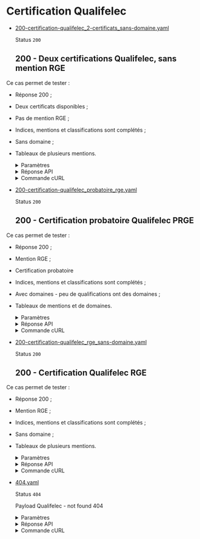 # Certification Qualifelec
* [200-certification-qualifelec_2-certificats_sans-domaine.yaml](200-certification-qualifelec_2-certificats_sans-domaine.yaml)

  Status `200`

  ## 200 - Deux certifications Qualifelec, sans mention RGE

Ce cas permet de tester :
- Réponse 200 ;
- Deux certificats disponibles ;
- Pas de mention RGE ;
- Indices, mentions et classifications sont complétés ;
- Sans domaine ;
- Tableaux de plusieurs mentions.

  <details><summary>Paramètres</summary>
  <p>

  ```json
  {
    "siret": "77567227221138"
  }
  ```

  </p>
  </details>

  <details><summary>Réponse API</summary>
  <p>

  ```json
  {
    "data": [
      {
        "data": {
          "document_url": "https://github.com/etalab/siade_staging_data/blob/develop/payloads/api_entreprise_v3_qualifelec_certificats/exemple-certificat-qualifelec-bac-a-sable.jpg",
          "numero": 2840,
          "rge": false,
          "date_debut": "2023-02-01",
          "date_fin": "2024-01-31",
          "qualification": {
            "label": "COURANTS FAIBLES LOGEMENT COMMERCE PETIT TERTIAIRE (CFLCP)",
            "date_debut": "2023-02-01",
            "date_fin": "2027-01-31",
            "indices": [
              {
                "code": "CFLCPT1",
                "label": "CFLCPT - indice 1"
              }
            ],
            "mentions": [
              {
                "code": "MA",
                "label": "Maintenance"
              },
              {
                "code": "CMO",
                "label": "Colonnes Montantes"
              }
            ],
            "domaines": [],
            "classification": {
              "code": 1,
              "label": "Classe 12 - de 4 à 8 exécutants"
            }
          },
          "assurance_decennale": {
            "nom": "AXA",
            "date_debut": "2023-02-01",
            "date_fin": "2024-01-31"
          },
          "assurance_civile": {
            "nom": "ALLIANZ IARD",
            "date_debut": "2023-02-01",
            "date_fin": "2024-01-31"
          }
        },
        "links": {},
        "meta": {}
      },
      {
        "data": {
          "document_url": "https://github.com/etalab/siade_staging_data/blob/develop/payloads/api_entreprise_v3_qualifelec_certificats/exemple-certificat-qualifelec-bac-a-sable.jpg",
          "numero": 2841,
          "rge": false,
          "date_debut": "2023-08-01",
          "date_fin": "2024-07-31",
          "qualification": {
            "label": "Installations Électriques Logement Commerce Petit Tertiaire - LCPT",
            "date_debut": "2023-02-01",
            "date_fin": "2027-01-31",
            "indices": [
              {
                "code": "LCPT",
                "label": "Logement Commerce Petit Tertiaire"
              }
            ],
            "mentions": [
              {
                "code": "ATC",
                "label": "Autocontrôle"
              },
              {
                "code": "IRVE2",
                "label": "Infrastructures de Recharge des Véhicules Électriques - niveau de formation 2"
              }
            ],
            "domaines": [],
            "classification": {
              "code": 1,
              "label": "Classe 1 - de 1 à 3 exécutants"
            }
          },
          "assurance_decennale": {
            "nom": "AXA",
            "date_debut": "2023-08-01",
            "date_fin": "2024-07-31"
          },
          "assurance_civile": {
            "nom": "ALLIANZ IARD",
            "date_debut": "2023-08-01",
            "date_fin": "2024-07-31"
          }
        },
        "links": {},
        "meta": {}
      }
    ],
    "meta": {
      "total": 8
    },
    "links": {}
  }
  ```

  </p>
  </details>

  <details><summary>Commande cURL</summary>
  <p>

  ```bash
  curl -H "Authorization: Bearer $token" \
    -G -d 'recipient=10000001700010' -d 'context=Contexte+de+la+requ%C3%AAte' -d 'object=Objet+de+la+requ%C3%AAte' \
    --url "https://staging.entreprise.api.gouv.fr/v3/qualifelec/etablissements/77567227221138/certificats"
  ```

  </p>
  </details>
* [200-certification-qualifelec_probatoire_rge.yaml](200-certification-qualifelec_probatoire_rge.yaml)

  Status `200`

  ## 200 - Certification probatoire Qualifelec PRGE

Ce cas permet de tester :
- Réponse 200 ;
- Mention RGE ;
- Certification probatoire
- Indices, mentions et classifications sont complétés ;
- Avec domaines - peu de qualifications ont des domaines ;
- Tableaux de mentions et de domaines.

  <details><summary>Paramètres</summary>
  <p>

  ```json
  {
    "siret": "42417936400023"
  }
  ```

  </p>
  </details>

  <details><summary>Réponse API</summary>
  <p>

  ```json
  {
    "data": [
      {
        "data": {
          "document_url": "https://github.com/etalab/siade_staging_data/blob/develop/payloads/api_entreprise_v3_qualifelec_certificats/exemple-certificat-qualifelec-bac-a-sable.jpg",
          "numero": 2840,
          "rge": true,
          "date_debut": "2023-02-01",
          "date_fin": "2024-01-31",
          "qualification": {
            "label": "COURANTS FAIBLES MOYEN GROS TERTIAIRE INDUSTRIE (CFMGTI)",
            "date_debut": "2023-02-01",
            "date_fin": "2025-01-31",
            "indices": [
              {
                "code": "CFMGTI",
                "label": "Indice 2 (avec identification d’au minimum 1 domaine)"
              }
            ],
            "mentions": [
              {
                "code": "PRGE",
                "label": "Probatoire Reconnu Garant de l’Environnement"
              },
              {
                "code": "FO",
                "label": "Fibre Optique"
              }
            ],
            "domaines": [
              {
                "code": "RC",
                "label": "Réseaux de Communications"
              },
              {
                "code": "ST",
                "label": "Sécurité"
              }
            ],
            "classification": {
              "code": 1,
              "label": "Classe 5 - de 50 à 250 exécutants"
            }
          },
          "assurance_decennale": {
            "nom": "AXA",
            "date_debut": "2023-02-01",
            "date_fin": "2024-01-31"
          },
          "assurance_civile": {
            "nom": "ALLIANZ IARD",
            "date_debut": "2023-02-01",
            "date_fin": "2024-01-31"
          }
        },
        "links": {},
        "meta": {}
      }
    ],
    "meta": {
      "total": 8
    },
    "links": {}
  }
  ```

  </p>
  </details>

  <details><summary>Commande cURL</summary>
  <p>

  ```bash
  curl -H "Authorization: Bearer $token" \
    -G -d 'recipient=10000001700010' -d 'context=Contexte+de+la+requ%C3%AAte' -d 'object=Objet+de+la+requ%C3%AAte' \
    --url "https://staging.entreprise.api.gouv.fr/v3/qualifelec/etablissements/42417936400023/certificats"
  ```

  </p>
  </details>
* [200-certification-qualifelec_rge_sans-domaine.yaml](200-certification-qualifelec_rge_sans-domaine.yaml)

  Status `200`

  ## 200 - Certification Qualifelec RGE

Ce cas permet de tester :
- Réponse 200 ;
- Mention RGE ;
- Indices, mentions et classifications sont complétés ;
- Sans domaine ;
- Tableaux de plusieurs mentions.

  <details><summary>Paramètres</summary>
  <p>

  ```json
  {
    "siret": "55204944776279"
  }
  ```

  </p>
  </details>

  <details><summary>Réponse API</summary>
  <p>

  ```json
  {
    "data": [
      {
        "data": {
          "document_url": "https://github.com/etalab/siade_staging_data/blob/develop/payloads/api_entreprise_v3_qualifelec_certificats/exemple-certificat-qualifelec-bac-a-sable.jpg",
          "numero": 2840,
          "rge": true,
          "date_debut": "2023-02-01",
          "date_fin": "2024-01-31",
          "qualification": {
            "label": "Installations Électriques Logement Commerce Petit Tertiaire - LCPT",
            "date_debut": "2023-02-01",
            "date_fin": "2027-01-31",
            "indices": [
              {
                "code": "LCPT",
                "label": "Logement Commerce Petit Tertiaire"
              }
            ],
            "mentions": [
              {
                "code": "RGE",
                "label": "Reconnu Garant de l’Environnement"
              },
              {
                "code": "ATC",
                "label": "Autocontrôle"
              },
              {
                "code": "IRVE2",
                "label": "Infrastructures de Recharge des Véhicules Électriques - niveau de formation 2"
              }
            ],
            "domaines": [],
            "classification": {
              "code": 1,
              "label": "Classe 1 - de 1 à 3 exécutants"
            }
          },
          "assurance_decennale": {
            "nom": "AXA",
            "date_debut": "2023-02-01",
            "date_fin": "2024-01-31"
          },
          "assurance_civile": {
            "nom": "ALLIANZ IARD",
            "date_debut": "2023-02-01",
            "date_fin": "2024-01-31"
          }
        },
        "links": {},
        "meta": {}
      }
    ],
    "meta": {
      "total": 8
    },
    "links": {}
  }
  ```

  </p>
  </details>

  <details><summary>Commande cURL</summary>
  <p>

  ```bash
  curl -H "Authorization: Bearer $token" \
    -G -d 'recipient=10000001700010' -d 'context=Contexte+de+la+requ%C3%AAte' -d 'object=Objet+de+la+requ%C3%AAte' \
    --url "https://staging.entreprise.api.gouv.fr/v3/qualifelec/etablissements/55204944776279/certificats"
  ```

  </p>
  </details>
* [404.yaml](404.yaml)

  Status `404`

  Payload Qualifelec - not found 404

  <details><summary>Paramètres</summary>
  <p>

  ```json
  {
    "siret": "00000000000000"
  }
  ```

  </p>
  </details>

  <details><summary>Réponse API</summary>
  <p>

  ```json
  {
    "errors": [
      {
        "code": "04003",
        "title": "Entité non trouvée",
        "detail": "Le siret indiqué n'existe pas, n'est pas connu ou ne comporte aucune information pour cet appel",
        "meta": {
          "provider": "Qualifelec"
        }
      }
    ]
  }
  ```

  </p>
  </details>

  <details><summary>Commande cURL</summary>
  <p>

  ```bash
  curl -H "Authorization: Bearer $token" \
    -G -d 'recipient=10000001700010' -d 'context=Contexte+de+la+requ%C3%AAte' -d 'object=Objet+de+la+requ%C3%AAte' \
    --url "https://staging.entreprise.api.gouv.fr/v3/qualifelec/etablissements/00000000000000/certificats"
  ```

  </p>
  </details>
